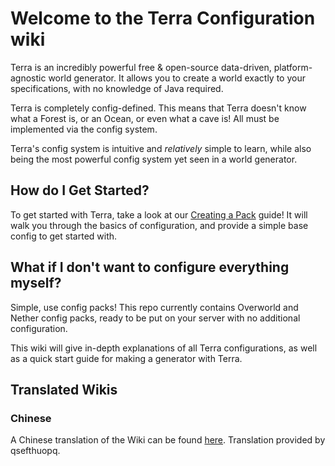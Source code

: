 # Welcome to the Terra Configuration wiki

Terra is an incredibly powerful free & open-source data-driven, platform-agnostic world generator. It allows you to
create a world exactly to your specifications, with no knowledge of Java required.  
   
Terra is completely config-defined. This means that Terra doesn't know what a Forest is, or an Ocean, or even what a
cave is! All must be implemented via the config system.  
   
Terra's config system is intuitive and *relatively* simple to learn, while also being the most powerful config system yet seen in a
world generator.  

## How do I Get Started?
To get started with Terra, take a look at our [Creating a Pack](./Creating-a-Pack) guide! It will walk you through the basics of
configuration, and provide a simple base config to get started with.  

## What if I don't want to configure everything myself?
Simple, use config packs! This repo currently contains Overworld and Nether config packs, ready to be put on your
server with no additional configuration.

This wiki will give in-depth explanations of all Terra configurations, as well as a quick start guide for making a generator with Terra.

## Translated Wikis
### Chinese
A Chinese translation of the Wiki can be found [here](https://mineplugin.org/Terra). Translation provided by qsefthuopq.